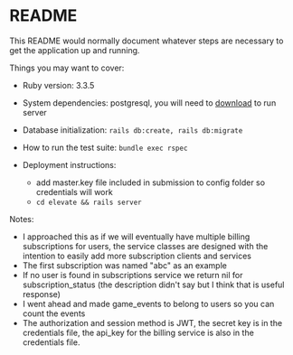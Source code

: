 # README

This README would normally document whatever steps are necessary to get the
application up and running.

Things you may want to cover:

* Ruby version: 3.3.5

* System dependencies: postgresql, you will need to [download](https://www.postgresql.org/download/) to run server

* Database initialization: `rails db:create, rails db:migrate`

* How to run the test suite: `bundle exec rspec`

* Deployment instructions: 
  * add master.key file included in submission to config folder so credentials will work
  * `cd elevate && rails server`

Notes: 

* I approached this as if we will eventually have multiple billing subscriptions for users, the service classes are designed with the intention to easily add more subscription clients and services
* The first subscription was named "abc" as an example
* If no user is found in subscriptions service we return nil for subscription_status (the description didn't say but I think that is useful response)
* I went ahead and made game_events to belong to users so you can count the events
* The authorization and session method is JWT, the secret key is in the credentials file, the api_key for the billing service is also in the credentials file.

